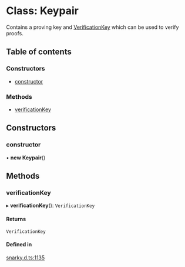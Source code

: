 # Class: Keypair

Contains a proving key and [VerificationKey](VerificationKey.md) which can be used to verify proofs.

## Table of contents

### Constructors

- [constructor](Keypair.md#constructor)

### Methods

- [verificationKey](Keypair.md#verificationkey)

## Constructors

### constructor

• **new Keypair**()

## Methods

### verificationKey

▸ **verificationKey**(): `VerificationKey`

#### Returns

`VerificationKey`

#### Defined in

[snarky.d.ts:1135](https://github.com/o1-labs/snarkyjs/blob/dcf69e2/src/snarky.d.ts#L1135)
